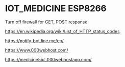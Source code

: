 # IOT_MEDICINE ESP8266
Turn off firewall for GET, POST response

https://en.wikipedia.org/wiki/List_of_HTTP_status_codes

https://notify-bot.line.me/en/

https://www.000webhost.com/

https://medicine5iot.000webhostapp.com/
